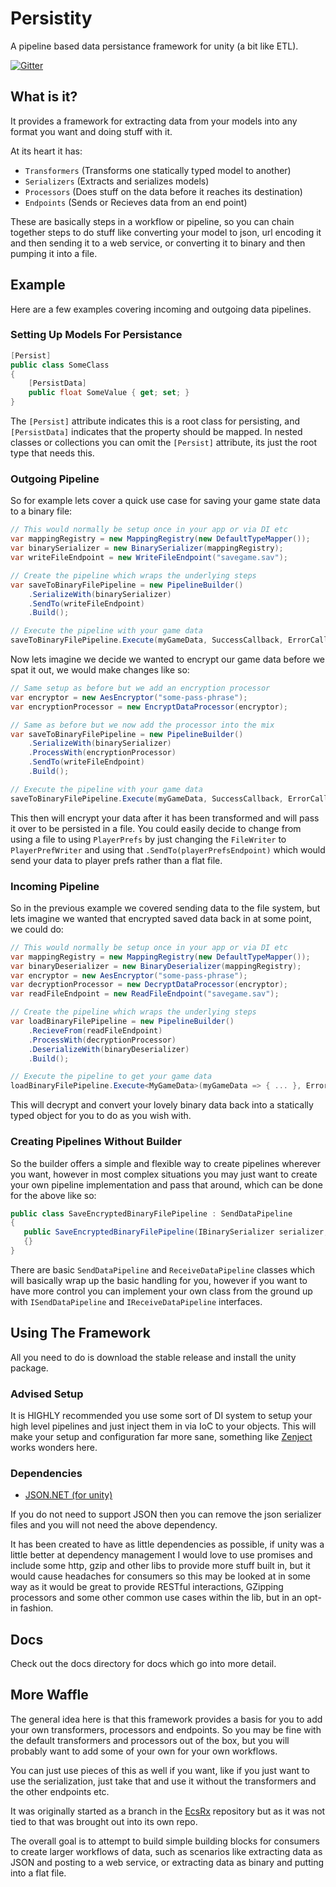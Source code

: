 # Persistity

A pipeline based data persistance framework for unity (a bit like ETL).

[![Gitter](https://badges.gitter.im/grofit/persistity.svg)](https://gitter.im/grofit/persistity?utm_source=badge&utm_medium=badge&utm_campaign=pr-badge)

## What is it?

It provides a framework for extracting data from your models into any format you want and doing stuff with it.

At its heart it has:

- `Transformers` (Transforms one statically typed model to another)
- `Serializers` (Extracts and serializes models)
- `Processors` (Does stuff on the data before it reaches its destination)
- `Endpoints` (Sends or Recieves data from an end point)

These are basically steps in a workflow or pipeline, so you can chain together steps to do stuff like converting your model to json, url encoding it and then sending it to a web service, or converting it to binary and then pumping it into a file.

## Example 

Here are a few examples covering incoming and outgoing data pipelines.

### Setting Up Models For Persistance
```csharp
[Persist]
public class SomeClass
{
    [PersistData]
    public float SomeValue { get; set; }
}
```

The `[Persist]` attribute indicates this is a root class for persisting, and `[PersistData]` indicates that the property should be mapped. In nested classes or collections you can omit the `[Persist]` attribute, its just the root type that needs this.

### Outgoing Pipeline

So for example lets cover a quick use case for saving your game state data to a binary file:

```csharp
// This would normally be setup once in your app or via DI etc
var mappingRegistry = new MappingRegistry(new DefaultTypeMapper());
var binarySerializer = new BinarySerializer(mappingRegistry);
var writeFileEndpoint = new WriteFileEndpoint("savegame.sav");

// Create the pipeline which wraps the underlying steps
var saveToBinaryFilePipeline = new PipelineBuilder()
    .SerializeWith(binarySerializer)
    .SendTo(writeFileEndpoint)
    .Build();

// Execute the pipeline with your game data
saveToBinaryFilePipeline.Execute(myGameData, SuccessCallback, ErrorCallback);
```

Now lets imagine we decide we wanted to encrypt our game data before we spat it out, we would make changes like so:


```csharp
// Same setup as before but we add an encryption processor
var encryptor = new AesEncryptor("some-pass-phrase");
var encryptionProcessor = new EncryptDataProcessor(encryptor);

// Same as before but we now add the processor into the mix
var saveToBinaryFilePipeline = new PipelineBuilder()
    .SerializeWith(binarySerializer)
    .ProcessWith(encryptionProcessor)
    .SendTo(writeFileEndpoint)
    .Build();

// Execute the pipeline with your game data
saveToBinaryFilePipeline.Execute(myGameData, SuccessCallback, ErrorCallback);
```

This then will encrypt your data after it has been transformed and will pass it over to be persisted in a file. You could easily decide to change from using a file to using `PlayerPrefs` by just changing the `FileWriter` to `PlayerPrefWriter` and using that `.SendTo(playerPrefsEndpoint)` which would send your data to player prefs rather than a flat file.

### Incoming Pipeline

So in the previous example we covered sending data to the file system, but lets imagine we wanted that encrypted saved data back in at some point, we could do:

```csharp
// This would normally be setup once in your app or via DI etc
var mappingRegistry = new MappingRegistry(new DefaultTypeMapper());
var binaryDeserializer = new BinaryDeserializer(mappingRegistry);
var encryptor = new AesEncryptor("some-pass-phrase");
var decryptionProcessor = new DecryptDataProcessor(encryptor);
var readFileEndpoint = new ReadFileEndpoint("savegame.sav");

// Create the pipeline which wraps the underlying steps
var loadBinaryFilePipeline = new PipelineBuilder()
    .RecieveFrom(readFileEndpoint)
    .ProcessWith(decryptionProcessor)
    .DeserializeWith(binaryDeserializer)
    .Build();

// Execute the pipeline to get your game data
loadBinaryFilePipeline.Execute<MyGameData>(myGameData => { ... }, ErrorCallback);
```

This will decrypt and convert your lovely binary data back into a statically typed object for you to do as you wish with.

### Creating Pipelines Without Builder

So the builder offers a simple and flexible way to create pipelines wherever you want, however in most complex situations you may just want to create your own pipeline implementation and pass that around, which can be done for the above like so:

```csharp
public class SaveEncryptedBinaryFilePipeline : SendDataPipeline
{
   public SaveEncryptedBinaryFilePipeline(IBinarySerializer serializer, EncryptDataProcessor processor, WriteFileEndpoint endpoint) : base(serializer, sendToEndpoint, processor, null)
   {}
}
```

There are basic `SendDataPipeline` and `ReceiveDataPipeline` classes which will basically wrap up the basic handling for you, however if you want to have more control you can implement your own class from the ground up with `ISendDataPipeline` and `IReceiveDataPipeline` interfaces.

## Using The Framework

All you need to do is download the stable release and install the unity package.

### Advised Setup

It is HIGHLY recommended you use some sort of DI system to setup your high level pipelines and just inject them in via IoC to your objects. This will make your setup and configuration far more sane, something like [Zenject](https://github.com/modesttree/Zenject) works wonders here.

### Dependencies

- [JSON.NET (for unity)](https://github.com/SaladLab/Json.Net.Unity3D)

If you do not need to support JSON then you can remove the json serializer files and you will not need the above dependency.

It has been created to have as little dependencies as possible, if unity was a little better at dependency management I would love to use promises and include some http, gzip and other libs to provide more stuff built in, but it would cause headaches for consumers so this may be looked at in some way as it would be great to provide RESTful interactions, GZipping processors and some other common use cases within the lib, but in an opt-in fashion.

## Docs

Check out the docs directory for docs which go into more detail.

## More Waffle

The general idea here is that this framework provides a basis for you to add your own transformers, processors and endpoints. So you may be fine with the default transformers and processors out of the box, but you will probably want to add some of your own for your own workflows.

You can just use pieces of this as well if you want, like if you just want to use the serialization, just take that and use it without the transformers and the other endpoints etc.

It was originally started as a branch in the [EcsRx](https://github.com/grofit/ecsrx) repository but as it was not tied to that was brought out into its own repo. 

The overall goal is to attempt to build simple building blocks for consumers to create larger workflows of data, such as scenarios like extracting data as JSON and posting to a web service, or extracting data as binary and putting into a flat file.
